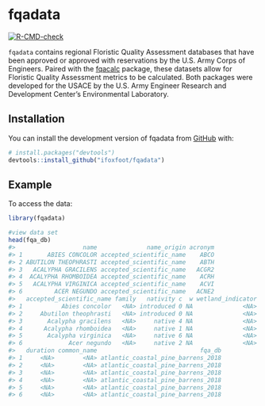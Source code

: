 
<!-- README.md is generated from README.Rmd. Please edit that file -->

# fqadata

<!-- badges: start -->

[![R-CMD-check](https://github.com/ifoxfoot/fqadata/actions/workflows/R-CMD-check.yaml/badge.svg)](https://github.com/ifoxfoot/fqadata/actions/workflows/R-CMD-check.yaml)
<!-- badges: end -->

`fqadata` contains regional Floristic Quality Assessment databases that
have been approved or approved with reservations by the U.S. Army Corps
of Engineers. Paired with the
[fqacalc](https://github.com/ifoxfoot/fqacalc) package, these datasets
allow for Floristic Quality Assessment metrics to be calculated. Both
packages were developed for the USACE by the U.S. Army Engineer Research
and Development Center’s Environmental Laboratory.

## Installation

You can install the development version of fqadata from
[GitHub](https://github.com/) with:

``` r
# install.packages("devtools")
devtools::install_github("ifoxfoot/fqadata")
```

## Example

To access the data:

``` r
library(fqadata)

#view data set
head(fqa_db)
#>                   name              name_origin acronym
#> 1       ABIES CONCOLOR accepted_scientific_name    ABCO
#> 2 ABUTILON THEOPHRASTI accepted_scientific_name    ABTH
#> 3   ACALYPHA GRACILENS accepted_scientific_name   ACGR2
#> 4  ACALYPHA RHOMBOIDEA accepted_scientific_name    ACRH
#> 5   ACALYPHA VIRGINICA accepted_scientific_name    ACVI
#> 6         ACER NEGUNDO accepted_scientific_name   ACNE2
#>   accepted_scientific_name family   nativity c  w wetland_indicator physiognomy
#> 1           Abies concolor   <NA> introduced 0 NA              <NA>        <NA>
#> 2     Abutilon theophrasti   <NA> introduced 0 NA              <NA>        <NA>
#> 3       Acalypha gracilens   <NA>     native 4 NA              <NA>        <NA>
#> 4      Acalypha rhomboidea   <NA>     native 1 NA              <NA>        <NA>
#> 5       Acalypha virginica   <NA>     native 6 NA              <NA>        <NA>
#> 6             Acer negundo   <NA>     native 2 NA              <NA>        <NA>
#>   duration common_name                             fqa_db
#> 1     <NA>        <NA> atlantic_coastal_pine_barrens_2018
#> 2     <NA>        <NA> atlantic_coastal_pine_barrens_2018
#> 3     <NA>        <NA> atlantic_coastal_pine_barrens_2018
#> 4     <NA>        <NA> atlantic_coastal_pine_barrens_2018
#> 5     <NA>        <NA> atlantic_coastal_pine_barrens_2018
#> 6     <NA>        <NA> atlantic_coastal_pine_barrens_2018
```
